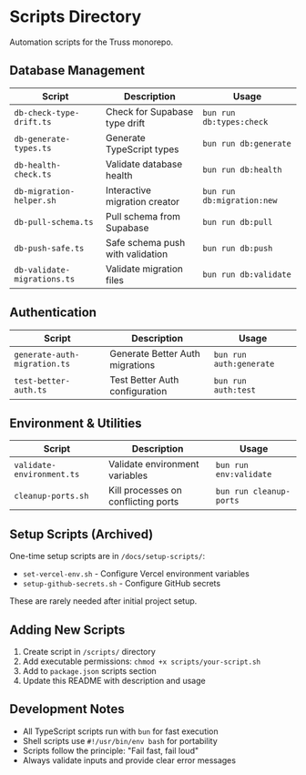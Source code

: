 # Scripts Directory

Automation scripts for the Truss monorepo.

## Database Management

| Script                      | Description                      | Usage                      |
| --------------------------- | -------------------------------- | -------------------------- |
| `db-check-type-drift.ts`    | Check for Supabase type drift    | `bun run db:types:check`   |
| `db-generate-types.ts`      | Generate TypeScript types        | `bun run db:generate`      |
| `db-health-check.ts`        | Validate database health         | `bun run db:health`        |
| `db-migration-helper.sh`    | Interactive migration creator    | `bun run db:migration:new` |
| `db-pull-schema.ts`         | Pull schema from Supabase        | `bun run db:pull`          |
| `db-push-safe.ts`           | Safe schema push with validation | `bun run db:push`          |
| `db-validate-migrations.ts` | Validate migration files         | `bun run db:validate`      |

## Authentication

| Script                       | Description                     | Usage                   |
| ---------------------------- | ------------------------------- | ----------------------- |
| `generate-auth-migration.ts` | Generate Better Auth migrations | `bun run auth:generate` |
| `test-better-auth.ts`        | Test Better Auth configuration  | `bun run auth:test`     |

## Environment & Utilities

| Script                    | Description                         | Usage                   |
| ------------------------- | ----------------------------------- | ----------------------- |
| `validate-environment.ts` | Validate environment variables      | `bun run env:validate`  |
| `cleanup-ports.sh`        | Kill processes on conflicting ports | `bun run cleanup-ports` |

## Setup Scripts (Archived)

One-time setup scripts are in `/docs/setup-scripts/`:

- `set-vercel-env.sh` - Configure Vercel environment variables
- `setup-github-secrets.sh` - Configure GitHub secrets

These are rarely needed after initial project setup.

## Adding New Scripts

1. Create script in `/scripts/` directory
2. Add executable permissions: `chmod +x scripts/your-script.sh`
3. Add to `package.json` scripts section
4. Update this README with description and usage

## Development Notes

- All TypeScript scripts run with `bun` for fast execution
- Shell scripts use `#!/usr/bin/env bash` for portability
- Scripts follow the principle: "Fail fast, fail loud"
- Always validate inputs and provide clear error messages
